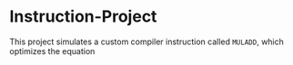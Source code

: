 # Instruction-Project
This project simulates a custom compiler instruction called `MULADD`, which optimizes the equation
